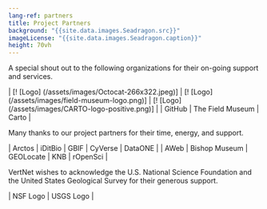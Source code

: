 ```yaml
---
lang-ref: partners
title: Project Partners
background: "{{site.data.images.Seadragon.src}}"
imageLicense: "{{site.data.images.Seadragon.caption}}"
height: 70vh
---
```


A special shout out to the following organizations for their on-going support and services.

| [! [Logo] (/assets/images/Octocat-266x322.jpeg)] | [! [Logo] (/assets/images/field-museum-logo.png)] | [! [Logo] (/assets/images/CARTO-logo-positive.png)] |
| GitHub | The Field Museum | Carto |


Many thanks to our project partners for their time, energy, and support.

| Arctos | iDitBio | GBIF | CyVerse | DataONE |
| AWeb | Bishop Museum | GEOLocate | KNB | rOpenSci |

VertNet wishes to acknowledge the U.S. National Science Foundation and the United States Geological Survey for their generous support.

| NSF Logo | USGS Logo |
